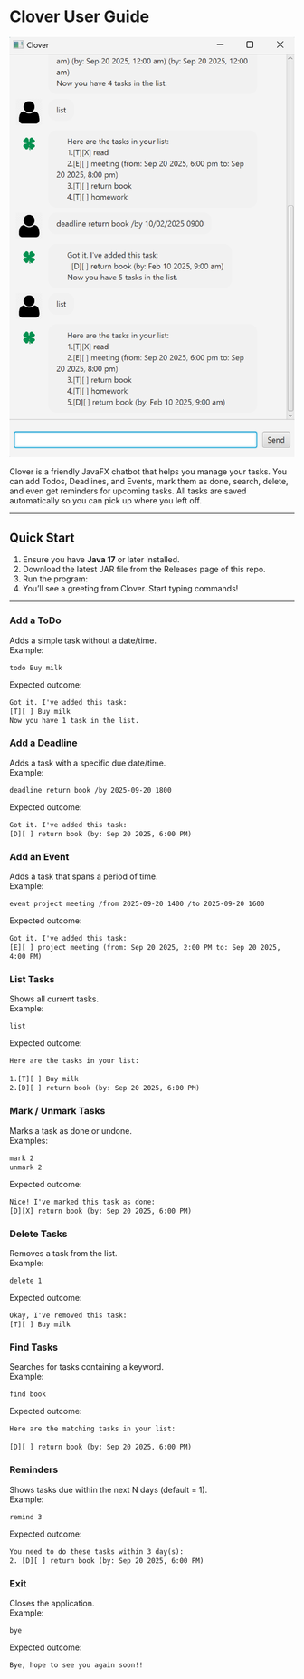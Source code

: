 # Clover User Guide

![Clover UI](Ui.png)

Clover is a friendly JavaFX chatbot that helps you manage your tasks. You can add Todos, Deadlines, and Events, mark them as done, search, delete, and even get reminders for upcoming tasks. All tasks are saved automatically so you can pick up where you left off.

---

## Quick Start
1. Ensure you have **Java 17** or later installed.  
2. Download the latest JAR file from the Releases page of this repo.  
3. Run the program:
4. You’ll see a greeting from Clover. Start typing commands!

---
### Add a ToDo
Adds a simple task without a date/time.  
Example:
```
todo Buy milk
```

Expected outcome:
```
Got it. I've added this task:
[T][ ] Buy milk
Now you have 1 task in the list.
```




### Add a Deadline
Adds a task with a specific due date/time.  
Example:
```
deadline return book /by 2025-09-20 1800
```

Expected outcome:
 ```
Got it. I've added this task:
[D][ ] return book (by: Sep 20 2025, 6:00 PM)
 ```

### Add an Event
Adds a task that spans a period of time.  
Example:
```
event project meeting /from 2025-09-20 1400 /to 2025-09-20 1600
```

Expected outcome:
 ```
Got it. I've added this task:
[E][ ] project meeting (from: Sep 20 2025, 2:00 PM to: Sep 20 2025, 4:00 PM)
 ```

### List Tasks
Shows all current tasks.  
Example:
```
list
```

Expected outcome:
 ```
Here are the tasks in your list:

1.[T][ ] Buy milk
2.[D][ ] return book (by: Sep 20 2025, 6:00 PM)
 ```

### Mark / Unmark Tasks
Marks a task as done or undone.  
Examples:
```
mark 2
unmark 2
```

Expected outcome:
 ```
Nice! I've marked this task as done:
[D][X] return book (by: Sep 20 2025, 6:00 PM)
 ```

### Delete Tasks
Removes a task from the list.  
Example:
```
delete 1
```

Expected outcome:
 ```
Okay, I've removed this task:
[T][ ] Buy milk
 ```


### Find Tasks
Searches for tasks containing a keyword.  
Example:
```
find book
```


Expected outcome:
 ```
Here are the matching tasks in your list:

[D][ ] return book (by: Sep 20 2025, 6:00 PM)
 ```

### Reminders
Shows tasks due within the next N days (default = 1).  
Example:
```
remind 3
```


Expected outcome:
 ```
You need to do these tasks within 3 day(s):
2. [D][ ] return book (by: Sep 20 2025, 6:00 PM)
 ```


### Exit
Closes the application.  
Example:
```
bye
```

Expected outcome:
 ```
Bye, hope to see you again soon!!
 ```

